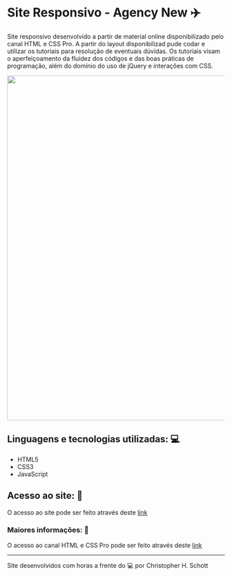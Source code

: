 # Site Responsivo - Agency New :airplane:

Site responsivo desenvolvido a partir de material online disponibilizado pelo canal HTML e CSS Pro. A partir do layout disponibilizad pude codar e utilizar os tutoriais para resolução de eventuais dúvidas. Os tutoriais visam o aperfeiçoamento da fluidez dos códigos e das boas práticas de programação, além do domínio do uso de jQuery e interações com CSS.  

<p align="center">
  <img width="800px" src=""/>
</p>

## Linguagens e tecnologias utilizadas: :computer:
<ul>
  <li>HTML5</li>
  <li>CSS3</li>
  <li>JavaScript</li>
</ul>

## Acesso ao site: :rocket:

O acesso ao site pode ser feito através deste <a href="https://christopherhauschild.github.io/responsive_website.github.io/">link<a>

### Maiores informações: :pencil:

O acesso ao canal HTML e CSS Pro pode ser feito através deste <a href="https://www.youtube.com/channel/UCM1dRsrLjz6SBuPkuXyH0qA">link</a>

<hr>

Site desenvolvidos com horas a frente do :computer: por Christopher H. Schott

